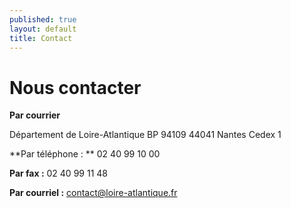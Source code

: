 ```yaml
---
published: true
layout: default
title: Contact
---
```


# Nous contacter #

**Par courrier**

Département de Loire-Atlantique
BP 94109
44041 Nantes Cedex 1

**Par téléphone : ** 02 40 99 10 00

**Par fax :** 02 40 99 11 48

**Par courriel :** [contact@loire-atlantique.fr](mailto:contact@loire-atlantique.fr)


